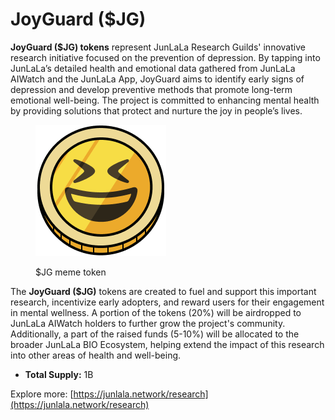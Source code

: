 # JoyGuard ($JG)

**JoyGuard ($JG) tokens** represent JunLaLa Research Guilds' innovative research initiative focused on the prevention of depression. By tapping into JunLaLa’s detailed health and emotional data gathered from JunLaLa AIWatch and the JunLaLa App, JoyGuard aims to identify early signs of depression and develop preventive methods that promote long-term emotional well-being. The project is committed to enhancing mental health by providing solutions that protect and nurture the joy in people’s lives.

<figure><img src="../../.gitbook/assets/img_v3_02h9_5548f028-de89-49d3-9fcf-93d6a1f0addh (1).png" alt=""><figcaption><p>$JG meme token</p></figcaption></figure>

The **JoyGuard ($JG)** tokens are created to fuel and support this important research, incentivize early adopters, and reward users for their engagement in mental wellness. A portion of the tokens (20%) will be airdropped to JunLaLa AIWatch holders to further grow the project's community. Additionally, a part of the raised funds (5-10%) will be allocated to the broader JunLaLa BIO Ecosystem, helping extend the impact of this research into other areas of health and well-being.

* **Total Supply:** 1B

Explore more: [https://junlala.network/research](https://junlala.network/research)
